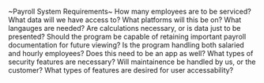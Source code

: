 ~Payroll System Requirements~
How many employees are to be serviced?
What data will we have access to?
What platforms will this be on?
What langauges are needed?
Are calculations necessary, or is data just to be presented?
Should the program be capable of retaining important payroll documentation for future viewing?
Is the program handling both salaried and hourly employees?
Does this need to be an app as well?
What types of security features are necessary?
Will maintainence be handled by us, or the customer?
What types of features are desired for user accessability?
